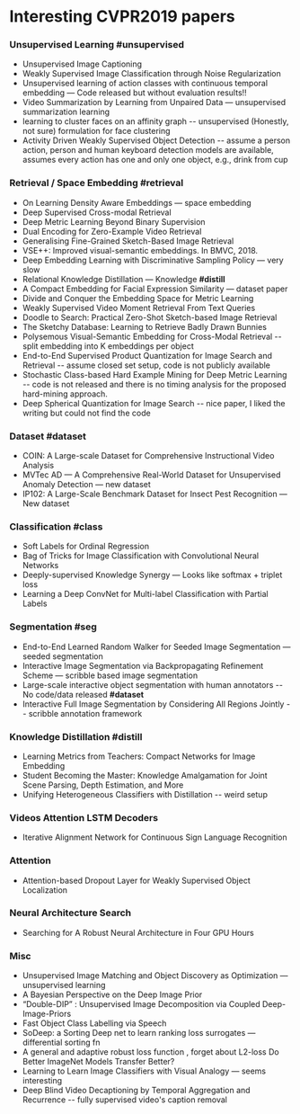 # Interesting CVPR2019 papers

### Unsupervised Learning #unsupervised
* Unsupervised Image Captioning
* Weakly Supervised Image Classification through Noise Regularization
* Unsupervised learning of action classes with continuous temporal embedding — Code released but without evaluation results!!
* Video Summarization by Learning from Unpaired Data — unsupervised summarization learning
* learning to cluster faces on an affinity graph -- unsupervised (Honestly, not sure) formulation for face clustering
* Activity Driven Weakly Supervised Object Detection -- assume a person action, person and human keyboard detection models are available, assumes every action has one and only one object, e.g., drink from cup


### Retrieval / Space Embedding #retrieval
* On Learning Density Aware Embeddings — space embedding
* Deep Supervised Cross-modal Retrieval
* Deep Metric Learning Beyond Binary Supervision
* Dual Encoding for Zero-Example Video Retrieval
* Generalising Fine-Grained Sketch-Based Image Retrieval
* VSE++: Improved visual-semantic embeddings. In BMVC, 2018.
* Deep Embedding Learning with Discriminative Sampling Policy — very slow
* Relational Knowledge Distillation — Knowledge **#distill**
* A Compact Embedding for Facial Expression Similarity — dataset paper
* Divide and Conquer the Embedding Space for Metric Learning
* Weakly Supervised Video Moment Retrieval From Text Queries
* Doodle to Search: Practical Zero-Shot Sketch-based Image Retrieval
* The Sketchy Database: Learning to Retrieve Badly Drawn Bunnies
* Polysemous Visual-Semantic Embedding for Cross-Modal Retrieval -- split embedding into K embeddings per object
* End-to-End Supervised Product Quantization for Image Search and Retrieval -- assume closed set setup, code is not publicly available
* Stochastic Class-based Hard Example Mining for Deep Metric Learning -- code is not released and there is no timing analysis for the proposed hard-mining approach.
* Deep Spherical Quantization for Image Search -- nice paper, I liked the writing but could not find the code

### Dataset #dataset
* COIN: A Large-scale Dataset for Comprehensive Instructional Video Analysis
* MVTec AD — A Comprehensive Real-World Dataset for Unsupervised Anomaly Detection — new dataset
* IP102: A Large-Scale Benchmark Dataset for Insect Pest Recognition — New dataset


### Classification #class
* Soft Labels for Ordinal Regression
* Bag of Tricks for Image Classification with Convolutional Neural Networks
* Deeply-supervised Knowledge Synergy — Looks like softmax + triplet loss
* Learning a Deep ConvNet for Multi-label Classification with Partial Labels

### Segmentation #seg
* End-to-End Learned Random Walker for Seeded Image Segmentation — seeded segmentation
* Interactive Image Segmentation via Backpropagating Refinement Scheme — scribble based image segmentation
* Large-scale interactive object segmentation with human annotators -- No code/data released **#dataset**
* Interactive Full Image Segmentation by Considering All Regions Jointly -- scribble annotation framework

### Knowledge Distillation #distill
* Learning Metrics from Teachers: Compact Networks for Image Embedding
* Student Becoming the Master: Knowledge Amalgamation for Joint Scene Parsing, Depth Estimation, and More
* Unifying Heterogeneous Classifiers with Distillation -- weird setup

### Videos Attention LSTM Decoders 
* Iterative Alignment Network for Continuous Sign Language Recognition


### Attention
* Attention-based Dropout Layer for Weakly Supervised Object Localization

### Neural Architecture Search
* Searching for A Robust Neural Architecture in Four GPU Hours

### Misc
* Unsupervised Image Matching and Object Discovery as Optimization — unsupervised learning
* A Bayesian Perspective on the Deep Image Prior
* “Double-DIP” : Unsupervised Image Decomposition via Coupled Deep-Image-Priors
* Fast Object Class Labelling via Speech 
* SoDeep: a Sorting Deep net to learn ranking loss surrogates — differential sorting fn
* A general and adaptive robust loss function , forget about L2-loss
Do Better ImageNet Models Transfer Better?
* Learning to Learn Image Classifiers with Visual Analogy — seems interesting
* Deep Blind Video Decaptioning by Temporal Aggregation and Recurrence -- fully supervised video's caption removal



